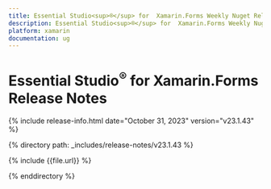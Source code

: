 ```yaml
---
title: Essential Studio<sup>®</sup> for  Xamarin.Forms Weekly Nuget Release Release Notes  
description: Essential Studio<sup>®</sup> for  Xamarin.Forms Weekly Nuget Release Release Notes  
platform: xamarin
documentation: ug
---
```


# Essential Studio<sup>®</sup> for  Xamarin.Forms  Release Notes  

{% include release-info.html date="October 31, 2023"  version="v23.1.43" %} 

{% directory path: _includes/release-notes/v23.1.43 %}

{% include {{file.url}} %}

{% enddirectory %}
